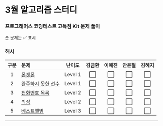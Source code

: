 # 3월 알고리즘 스터디
### 프로그래머스 코딩테스트 고득점 Kit 문제 풀이
푼 문제는 :white_check_mark: 표시

### 해시
|구분|문제|난이도|김금환|이예진|안윤철|김혜지|
|:---:|:---|:---:|:---:|:---:|:---:|:---:|
|1|[폰켓몬](https://school.programmers.co.kr/learn/courses/30/lessons/1845)|Level 1|:white_large_square:|:white_large_square:|:white_large_square:|:white_large_square:|
|2|[완주하지 못한 선수](https://school.programmers.co.kr/learn/courses/30/lessons/42576)|Level 1|:white_large_square:|:white_large_square:|:white_large_square:|:white_large_square:|
|3|[전화번호 목록](https://school.programmers.co.kr/learn/courses/30/lessons/42577)|Level 2|:white_large_square:|:white_large_square:|:white_large_square:|:white_large_square:|
|4|[의상](https://school.programmers.co.kr/learn/courses/30/lessons/42578)|Level 2|:white_large_square:|:white_large_square:|:white_large_square:|:white_large_square:|
|5|[베스트앨범](https://school.programmers.co.kr/learn/courses/30/lessons/42579)|Level 3|:white_large_square:|:white_large_square:|:white_large_square:|:white_large_square:|
---

